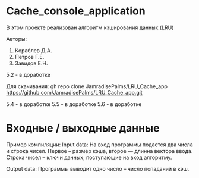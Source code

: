 # Cache_console_application
В этом проекте реализован алгоритм кэширования данных (LRU)

Авторы: 
1) Кораблев Д.А.
2) Петров Г.Е.
3) Завидов Е.Н.

5.2 - в доработке

Для скачивания:
gh repo clone JamradisePalms/LRU_Cache_app
https://github.com/JamradisePalms/LRU_Cache_app.git

5.4 - в доработке
5.5 - в доработке
5.6 - в доработке

# Входные / выходные данные
Пример компиляции:
Input data:
На вход программы подается два числа и строка чисел. Первое – размер кэша, второе — длинна вектора ввода. Строка чисел – ключи данных, поступающие на вход алгоритму. 

Output data:
Программы выводит одно число – число попаданий в кэш. 
